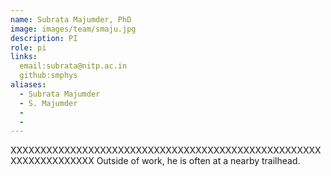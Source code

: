 ```yaml
---
name: Subrata Majumder, PhD
image: images/team/smaju.jpg
description: PI
role: pi
links:
  email:subrata@nitp.ac.in
  github:smphys
aliases:
  - Subrata Majumder
  - S. Majumder
  - 
  - 
---
```


XXXXXXXXXXXXXXXXXXXXXXXXXXXXXXXXXXXXXXXXXXXXXXXXXXXXXXXXXXXXXXXXXX
Outside of work, he is often at a nearby trailhead.
